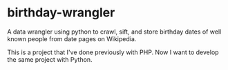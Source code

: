 # birthday-wrangler
A data wrangler using python to crawl, sift, and store birthday dates of well known people from date pages on Wikipedia.

This is a project that I've done previously with PHP. Now I want to develop the same project with Python.
